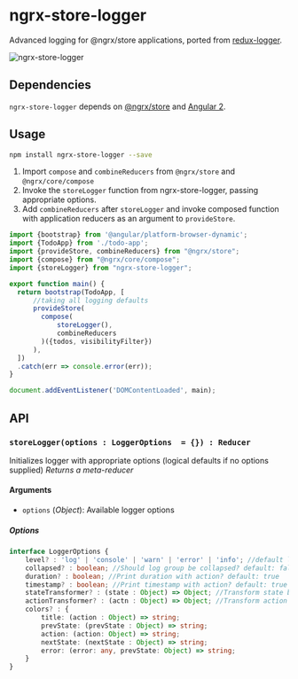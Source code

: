 # ngrx-store-logger
Advanced logging for @ngrx/store applications, ported from [redux-logger](https://github.com/fcomb/redux-logger).

![ngrx-store-logger](http://imgur.com/Fm2qfb5.png)

## Dependencies
`ngrx-store-logger` depends on [@ngrx/store](https://github.com/ngrx/store) and [Angular 2](https://github.com/angular/angular).

## Usage
```bash
npm install ngrx-store-logger --save
```

1. Import `compose` and `combineReducers` from `@ngrx/store` and `@ngrx/core/compose`
2. Invoke the `storeLogger` function from ngrx-store-logger, passing appropriate options. 
3. Add `combineReducers` after `storeLogger` and invoke composed function with application reducers as an argument to `provideStore`.

```ts
import {bootstrap} from '@angular/platform-browser-dynamic';
import {TodoApp} from './todo-app';
import {provideStore, combineReducers} from "@ngrx/store";
import {compose} from "@ngrx/core/compose";
import {storeLogger} from "ngrx-store-logger";

export function main() {
  return bootstrap(TodoApp, [
      //taking all logging defaults
      provideStore(
        compose(
            storeLogger(), 
            combineReducers
        )({todos, visibilityFilter})
      ),
  ])
  .catch(err => console.error(err));
}

document.addEventListener('DOMContentLoaded', main);
```

## API
### `storeLogger(options : LoggerOptions  = {}) : Reducer`
Initializes logger with appropriate options (logical defaults if no options supplied)
*Returns a meta-reducer*

#### Arguments
* `options` \(*Object*): Available logger options

##### Options

``` ts
interface LoggerOptions {
    level? : 'log' | 'console' | 'warn' | 'error' | 'info'; //default log
    collapsed? : boolean; //Should log group be collapsed? default: false
    duration? : boolean; //Print duration with action? default: true
    timestamp? : boolean; //Print timestamp with action? default: true
    stateTransformer? : (state : Object) => Object; //Transform state before print default: state => state
    actionTransformer? : (actn : Object) => Object; //Transform action before print default: actn => actn
    colors? : {
        title: (action : Object) => string;
        prevState: (prevState : Object) => string;
        action: (action: Object) => string;
        nextState: (nextState : Object) => string;
        error: (error: any, prevState: Object) => string;
    }
}
```
